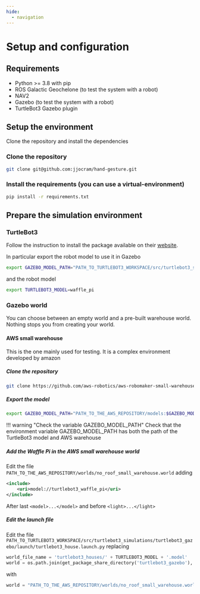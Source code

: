 ```yaml
---
hide:
  - navigation
---
```

# Setup and configuration

## Requirements
- Python >= 3.8 with pip
- ROS Galactic Geochelone (to test the system with a robot)
- NAV2
- Gazebo (to test the system with a robot)
- TurtleBot3 Gazebo plugin

## Setup the environment
Clone the repository and install the dependencies
### Clone the repository
```bash
git clone git@github.com:jjocram/hand-gesture.git
```

### Install the requirements (you can use a virtual-environment)
```bash
pip install -r requirements.txt
```

## Prepare the simulation environment
### TurtleBot3
Follow the instruction to install the package available on their [website](https://emanual.robotis.com/docs/en/platform/turtlebot3/quick-start/).

In particular export the robot model to use it in Gazebo
```bash
export GAZEBO_MODEL_PATH="PATH_TO_TURTLEBOT3_WORKSPACE/src/turtlebot3_simulations/turtlebot3_gazebo/models"
```
and the robot model
```bash
export TURTLEBOT3_MODEL=waffle_pi
```

### Gazebo world
You can choose between an empty world and a pre-built warehouse world. Nothing stops you from creating your world.

#### AWS small warehouse
This is the one mainly used for testing. It is a complex environment developed by amazon

##### Clone the repository
```bash
git clone https://github.com/aws-robotics/aws-robomaker-small-warehouse-world.git
```

##### Export the model
```bash
export GAZEBO_MODEL_PATH="PATH_TO_THE_AWS_REPOSITORY/models:$GAZEBO_MODEL_PATH"
```
!!! warning "Check the variable GAZEBO_MODEL_PATH"
    Check that the environment variable GAZEBO_MODEL_PATH has both the path of the TurtleBot3 model and AWS warehouse

##### Add the Waffle Pi in the AWS small warehouse world
Edit the file `PATH_TO_THE_AWS_REPOSITORY/worlds/no_roof_small_warehouse.world` adding
```xml
<include>
    <uri>model://turtlebot3_waffle_pi</uri>
</include>
```
After last `<model>...</model>` and before  `<light>...</light>`

##### Edit the launch file
Edit the file `PATH_TO_TURTLEBOT3_WORKSPACE/src/turtlebot3_simulations/turtlebot3_gazebo/launch/turtlebot3_house.launch.py` replacing
```python
world_file_name = 'turtlebot3_houses/' + TURTLEBOT3_MODEL + '.model'
world = os.path.join(get_package_share_directory('turtlebot3_gazebo'), 'worlds', world_file_name)
```
with
```python
world = "PATH_TO_THE_AWS_REPOSITORY/worlds/no_roof_small_warehouse.world"
```

